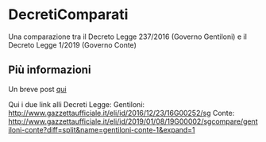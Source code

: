# DecretiComparati
Una comparazione tra il Decreto Legge 237/2016 (Governo Gentiloni) e il Decreto Legge 1/2019 (Governo Conte)

## Più informazioni
Un breve post [qui]()

Qui i due link alli Decreti Legge:
Gentiloni: http://www.gazzettaufficiale.it/eli/id/2016/12/23/16G00252/sg
Conte: http://www.gazzettaufficiale.it/eli/id/2019/01/08/19G00002/sgcompare/gentiloni-conte?diff=split&name=gentiloni-conte-1&expand=1
